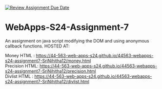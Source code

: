 [![Review Assignment Due Date](https://classroom.github.com/assets/deadline-readme-button-24ddc0f5d75046c5622901739e7c5dd533143b0c8e959d652212380cedb1ea36.svg)](https://classroom.github.com/a/cdqffI9o)
# WebApps-S24-Assignment-7
An assignment on java script modifying the DOM and using anonymous callback functions.
HOSTED AT:

Money HTML : https://44-563-web-apps-s24.github.io/44563-webapps-s24-assignment7-SriNihitha12/money.html
<br>
Precision HTML: https://44-563-web-apps-s24.github.io/44563-webapps-s24-assignment7-SriNihitha12/precision.html
<br>
Divlist HTML : https://44-563-web-apps-s24.github.io/44563-webapps-s24-assignment7-SriNihitha12/divlist.html